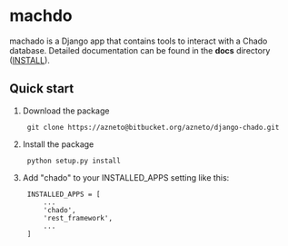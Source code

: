 # machdo

machado is a Django app that contains tools to interact with a Chado database.
Detailed documentation can be found in the **docs** directory ([INSTALL](docs/INSTALL.md)).


## Quick start

1. Download the package

        git clone https://azneto@bitbucket.org/azneto/django-chado.git


2. Install the package

        python setup.py install


3. Add "chado" to your INSTALLED_APPS setting like this:

        INSTALLED_APPS = [
            ...
            'chado',
            'rest_framework',
            ...
        ]

